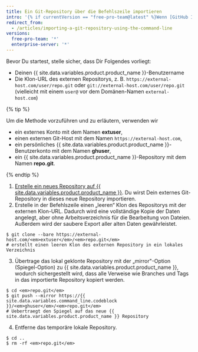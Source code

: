 ```yaml
---
title: Ein Git-Repository über die Befehlszeile importieren
intro: '{% if currentVersion == "free-pro-team@latest" %}Wenn [GitHub Importer](/articles/importing-a-repository-with-github-importer) nicht für Deine Zwecke geeignet ist, z. B. wenn Dein vorhandener Code in einem privaten Netzwerk verwaltet wird, dann empfehlen wir, den Import über die Befehlszeile vorzunehmen.{% else %}Das Importieren von Git-Projekten über die Befehlszeile ist eine geeignete Methode, wenn Dein vorhandener Code in einem privaten Netzwerk verwaltet wird.{% endif %}'
redirect_from:
  - /articles/importing-a-git-repository-using-the-command-line
versions:
  free-pro-team: '*'
  enterprise-server: '*'
---
```


Bevor Du startest, stelle sicher, dass Dir Folgendes vorliegt:

- Deinen {{ site.data.variables.product.product_name }}-Benutzername
- Die Klon-URL des externen Repositorys, z. B. `https://external-host.com/user/repo.git` oder `git://external-host.com/user/repo.git` (vielleicht mit einem `user@` vor dem Domänen-Namen `external-host.com`)

{% tip %}

Um die Methode vorzuführen und zu erläutern, verwenden wir

- ein externes Konto mit dem Namen **extuser**,
- einen externen Git-Host mit dem Namen `https://external-host.com`,
- ein persönliches {{ site.data.variables.product.product_name }}-Benutzerkonto mit dem Namen **ghuser**,
- ein {{ site.data.variables.product.product_name }}-Repository mit dem Namen **repo.git**.

{% endtip %}

1. [Erstelle ein neues Repository auf {{ site.data.variables.product.product_name }}](/articles/creating-a-new-repository). Du wirst Dein externes Git-Repository in dieses neue Repository importieren.
2. Erstelle in der Befehlszeile einen „leeren“ Klon des Repositorys mit der externen Klon-URL. Dadurch wird eine vollständige Kopie der Daten angelegt, aber ohne Arbeitsverzeichnis für die Bearbeitung von Dateien. Außerdem wird der saubere Export aller alten Daten gewährleistet.
  ```shell
  $ git clone --bare https://external-host.com/<em>extuser</em>/<em>repo.git</em>
  # erstellt einen leeren Klon des externen Repository in ein lokales Verzeichnis
  ```
3. Übertrage das lokal geklonte Repository mit der „mirror"-Option (Spiegel-Option) zu {{ site.data.variables.product.product_name }}, wodurch sichergestellt wird, dass alle Verweise wie Branches und Tags in das importierte Repository kopiert werden.
  ```shell
  $ cd <em>repo.git</em>
  $ git push --mirror https://{{ site.data.variables.command_line.codeblock }}/<em>ghuser</em>/<em>repo.git</em>
  # Uebertraegt den Spiegel auf das neue {{ site.data.variables.product.product_name }} Repository
  ```
4. Entferne das temporäre lokale Repository.
  ```shell
  $ cd ..
  $ rm -rf <em>repo.git</em>
  ```
